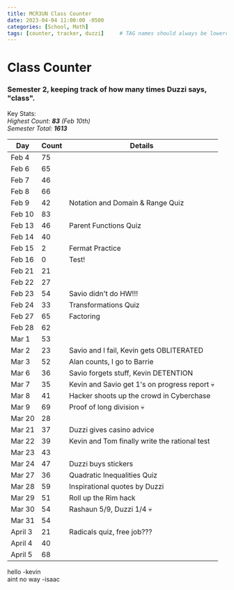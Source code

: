 ```yaml
---
title: MCR3UN Class Counter
date: 2023-04-04 11:00:00 -0500
categories: [School, Math]
tags: [counter, tracker, duzzi]     # TAG names should always be lowercase
---
```


# Class Counter

### Semester 2, keeping track of how many times Duzzi says, "class".

Key Stats:\
_Highest Count: **83** (Feb 10th)_\
_Semester Total: **1613**_

| Day     | Count | Details                                       |
|---------|-------|-----------------------------------------------|
| Feb 4   | 75    |                                               |
| Feb 6   | 65    |                                               |
| Feb 7   | 46    |                                               |
| Feb 8   | 66    |                                               |
| Feb 9   | 42    | Notation and Domain & Range Quiz              |
| Feb 10  | 83    |                                               |
| Feb 13  | 46    | Parent Functions Quiz                         |
| Feb 14  | 40    |                                               |
| Feb 15  | 2     | Fermat Practice                               |
| Feb 16  | 0     | Test!                                         |
| Feb 21  | 21    |                                               |
| Feb 22  | 27    |                                               |
| Feb 23  | 54    | Savio didn't do HW!!!                         |
| Feb 24  | 33    | Transformations Quiz                          |
| Feb 27  | 65    | Factoring                                     |
| Feb 28  | 62    |                                               |
| Mar 1   | 53    |                                               |
| Mar 2   | 23    | Savio and I fail, Kevin gets OBLITERATED      |
| Mar 3   | 52    | Alan counts, I go to Barrie                   |
| Mar 6   | 36    | Savio forgets stuff, Kevin DETENTION          |
| Mar 7   | 35    | Kevin and Savio get 1's on progress report 💀 |
| Mar 8   | 41    | Hacker shoots up the crowd in Cyberchase      |
| Mar 9   | 69    | Proof of long division 💀                     |
| Mar 20  | 28    |                                               |
| Mar 21  | 37    | Duzzi gives casino advice                     |
| Mar 22  | 39    | Kevin and Tom finally write the rational test |
| Mar 23  | 43    |                                               |
| Mar 24  | 47    | Duzzi buys stickers                           |
| Mar 27  | 36    | Quadratic Inequalities Quiz                   |
| Mar 28  | 59    | Inspirational quotes by Duzzi                 |
| Mar 29  | 51    | Roll up the Rim hack                          |
| Mar 30  | 54    | Rashaun 5/9, Duzzi 1/4 💀                     |
| Mar 31  | 54    |                                               |
| April 3 | 21    | Radicals quiz, free job???                    |
| April 4 | 40    |                                               |
| April 5 | 68    |                                               |

hello -kevin\
aint no way -isaac

